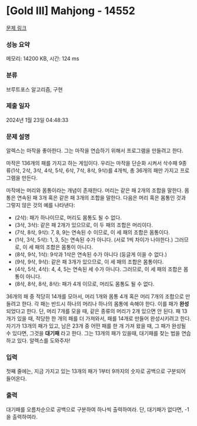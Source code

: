 # [Gold III] Mahjong - 14552 

[문제 링크](https://www.acmicpc.net/problem/14552) 

### 성능 요약

메모리: 14200 KB, 시간: 124 ms

### 분류

브루트포스 알고리즘, 구현

### 제출 일자

2024년 1월 23일 04:48:33

### 문제 설명

<p>알렉스는 마작을 좋아한다. 그는 마작을 연습하기 위해서 프로그램을 만들려고 한다.</p>

<p>마작은 136개의 패를 가지고 하는 게임이다. 우리는 마작을 단순화 시켜서 삭수패 9종류(1삭, 2삭, 3삭, 4삭, 5삭, 6삭, 7삭, 8삭, 9삭)를 4개씩, 총 36개의 패만 가지고 프로그램을 만든다.</p>

<p>마작에는 머리와 몸통이라는 개념이 존재한다. 머리는 같은 패 2개의 조합을 말한다. 몸통은 연속된 패 3개 혹은 같은 패 3개의 조합을 말한다. 다음은 머리 혹은 몸통인 것과 그렇지 않은 것의 예를 나타낸다:</p>

<ul>
	<li>(2삭): 패가 하나이므로, 머리도 몸통도 될 수 없다.</li>
	<li>(3삭, 3삭): 같은 패 2개가 있으므로, 이 두 패의 조합은 머리이다.</li>
	<li>(7삭, 8삭, 9삭): 7, 8, 9는 연속된 수 이므로, 이 세 패의 조합은 몸통이다.</li>
	<li>(1삭, 3삭, 5삭): 1, 3, 5는 연속된 수가 아니다. (서로 1씩 차이가 나야한다.) 그러므로, 이 세 패의 조합은 몸통이 아니다.</li>
	<li>(8삭, 9삭, 1삭): 9삭과 1삭은 연속된 수가 아니다 (둥글게 이을 수 없다.)</li>
	<li>(9삭, 9삭, 9삭): 같은 패 3개가 있으므로, 이 세 패의 조합은 몸통이다.</li>
	<li>(4삭, 5삭, 4삭): 4, 4, 5는 연속된 세 수가 아니다. 그러므로, 이 세 패의 조합은 몸통이 아니다.</li>
	<li>(8삭, 8삭, 8삭, 8삭): 패가 4개 이므로, 머리도 몸통도 될 수 없다. </li>
</ul>

<p>36개의 패 중 적당히 14개를 모아서, 머리 1개와 몸통 4개 혹은 머리 7개의 조합으로 만들려고 한다. 각 패는 반드시 하나의 머리나 하나의 몸통에 속해야 한다. 이를 패가 <strong>완성</strong>되었다고 한다. 단, 머리 7개를 모을 때, 같은 종류의 머리가 2개 있으면 안 된다. 패 13개가 있을 때, 적당한 한 개의 패를 더 가져와서, 패를 14개로 만들어 완성시키려고 한다. 자기가 13개의 패가 있고, 남은 23개 중 어떤 패를 한 개 가져 왔을 때, 그 패가 완성될 수 있다면, 그것을 <strong>대기패</strong> 라고 한다. 그는 13개의 패가 있을때, 대기패를 찾는 법을 연습하고 있다. 알렉스를 도와주자!</p>

### 입력 

 <p>첫째 줄에는, 지금 가지고 있는 13개의 패가 1부터 9까지의 숫자로 공백으로 구분되어 들어온다.</p>

### 출력 

 <p>대기패를 오름차순으로 공백으로 구분하여 하나씩 출력하여라. 단, 대기패가 없다면, -1을 출력하여라.</p>

